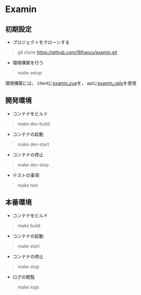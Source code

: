 # Examin

## 初期設定

* プロジェクトをクローンする

> git clone https://github.com/16francs/examin.git

* 環境構築を行う

> make setup

環境構築には，
clientに[examin_vue](https://github.com/16francs/examin_vue)を，
apiに[examin_rails](https://github.com/16francs/examin_rails)を使用

## 開発環境

* コンテナをビルド

> make dev-build

* コンテナの起動

> make dev-start

* コンテナの停止

> make dev-stop

* テストの事項

> make test

## 本番環境

* コンテナをビルド

> make build

* コンテナの起動

> make start

* コンテナの停止

> make stop

* ログの閲覧

> make logs
